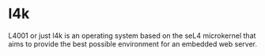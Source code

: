 # l4k
L4001 or just l4k is an operating system based on the seL4 microkernel that aims to provide the best possible environment for an embedded web server.
